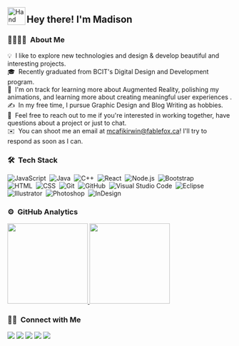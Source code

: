 <img alt="Hand Wave" src="./assets/Hand%20Wave.gif" width='40' align="left"/><h2>Hey there! I'm Madison</h2>

<!-- ## 👋 &nbsp;Hey there! I'm Madison Cafik-Irwin-->

### 👩🏼‍💻🌻 &nbsp;About Me

💡 &nbsp;I like to explore new technologies and design & develop beautiful and interesting projects.\
🎓 &nbsp;Recently graduated from BCIT's Digital Design and Development program.\
🌱 &nbsp;I'm on track for learning more about Augmented Reality, polishing my animations, and learning more about creating meaningful user experiences .\
✍️ &nbsp;In my free time, I pursue Graphic Design and Blog Writing as hobbies.\
💬 &nbsp;Feel free to reach out to me if you're interested in working together, have questions about a project or just to chat.\
✉️ &nbsp;You can shoot me an email at mcafikirwin@fablefox.ca! I'll try to respond as soon as I can.
<br>

### 🛠 &nbsp;Tech Stack

![JavaScript](https://img.shields.io/badge/-JavaScript-05122A?style=flat&logo=javascript)&nbsp;
![Java](https://img.shields.io/badge/-Java-05122A?style=flat&logo=Java&logoColor=FFA518)&nbsp;
![C++](https://img.shields.io/badge/-C++-05122A?style=flat&logo=C%2B%2B&logoColor=00599C)&nbsp;
![React](https://img.shields.io/badge/-React-05122A?style=flat&logo=react)&nbsp;
![Node.js](https://img.shields.io/badge/-Node.js-05122A?style=flat&logo=node.js)&nbsp;
![Bootstrap](https://img.shields.io/badge/-Bootstrap-05122A?style=flat&logo=bootstrap&logoColor=563D7C)\
![HTML](https://img.shields.io/badge/-HTML-05122A?style=flat&logo=HTML5)&nbsp;
![CSS](https://img.shields.io/badge/-CSS-05122A?style=flat&logo=CSS3&logoColor=1572B6)&nbsp;
![Git](https://img.shields.io/badge/-Git-05122A?style=flat&logo=git)&nbsp;
![GitHub](https://img.shields.io/badge/-GitHub-05122A?style=flat&logo=github)&nbsp;
![Visual Studio Code](https://img.shields.io/badge/-Visual%20Studio%20Code-05122A?style=flat&logo=visual-studio-code&logoColor=007ACC)&nbsp;
![Eclipse](https://img.shields.io/badge/-Eclipse-05122A?style=flat&logo=eclipse-ide&logoColor=2C2255)\
![Illustrator](https://img.shields.io/badge/-Illustrator-05122A?style=flat&logo=adobe-illustrator)&nbsp;
![Photoshop](https://img.shields.io/badge/-Photoshop-05122A?style=flat&logo=adobe-photoshop)&nbsp;
![InDesign](https://img.shields.io/badge/-InDesign-05122A?style=flat&logo=adobe-indesign)
<br>
### ⚙️ &nbsp;GitHub Analytics

<p align="left">
<a href="https://github.com/MadiMagpie">
  <img height="180em" src="https://github-readme-stats-eight-theta.vercel.app/api?username=MadiMagpie&show_icons=true&theme=algolia&include_all_commits=true&count_private=true"/>
  <img height="180em" src="https://github-readme-stats-eight-theta.vercel.app/api/top-langs/?username=MadiMagpie&layout=compact&langs_count=8&theme=algolia"/>
</a>
</p>


###  🤝🏻 &nbsp;Connect with Me

<p align="left">
<a href="https://www.fablefox.ca"><img src="https://img.shields.io/badge/-Fablefox.ca-3423A6?style=flat&logo=Google-Chrome&logoColor=white"/></a>
<a href="https://www.linkedin.com/in/madison-cafik-irwin-475828a9/"><img src="https://img.shields.io/badge/-Madison%20CafikIrwin-0077B5?style=flat&logo=Linkedin&logoColor=white"/></a>
<a href="mailto:mcafikirwin@fablefox.ca"><img src="https://img.shields.io/badge/-mcafikirwin@fablefox.ca-D14836?style=flat&logo=Gmail&logoColor=white"/></a>
<a href="https://instagram.com/fablefox.create"><img src="https://img.shields.io/badge/-@fablefox.create-E4405F?style=flat&logo=Instagram&logoColor=white"/></a>
<a href="https://www.behance.net/madisoncafik-i"><img src="https://img.shields.io/badge/-@mcafikirwin-1769FF?style=flat&logo=Behance&logoColor=white"/></a>
</p>
